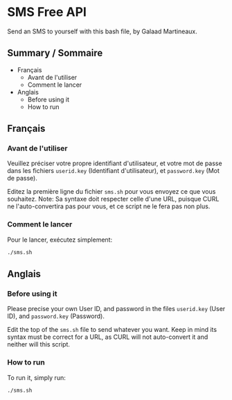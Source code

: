 # SMS Free API
Send an SMS to yourself with this bash file, by Galaad Martineaux.

## Summary / Sommaire

- Français
	- Avant de l'utiliser
	- Comment le lancer
- Anglais
	- Before using it
	- How to run

## Français

### Avant de l'utiliser
Veuillez préciser votre propre identifiant d'utilisateur, et votre mot de passe
dans les fichiers `userid.key` (Identifiant d'utilisateur),
et `password.key` (Mot de passe).

Editez la première ligne du fichier `sms.sh` pour vous envoyez ce que vous souhaitez. Note: Sa syntaxe doit respecter celle d'une URL, puisque CURL ne l'auto-convertira 
pas pour vous, et ce script ne le fera pas non plus.


### Comment le lancer
Pour le lancer, exécutez simplement:
```sh
./sms.sh
```


## Anglais

### Before using it
Please precise your own User ID, and password in the files `userid.key` (User ID),
and `password.key` (Password).

Edit the top of the `sms.sh` file to send whatever you want. Keep in mind its
syntax must be correct for a URL, as CURL will not auto-convert it and neither
will this script.


### How to run
To run it, simply run:
```sh
./sms.sh
```

